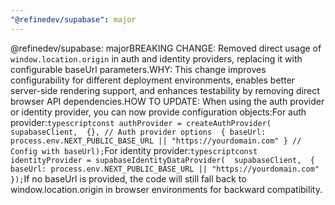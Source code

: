 ```yaml
---
"@refinedev/supabase": major
---
```


@refinedev/supabase: majorBREAKING CHANGE: Removed direct usage of `window.location.origin` in auth and identity providers, replacing it with configurable baseUrl parameters.WHY: This change improves configurability for different deployment environments, enables better server-side rendering support, and enhances testability by removing direct browser API dependencies.HOW TO UPDATE: When using the auth provider or identity provider, you can now provide configuration objects:For auth provider:`typescriptconst authProvider = createAuthProvider(  supabaseClient,  {}, // Auth provider options  { baseUrl: process.env.NEXT_PUBLIC_BASE_URL || "https://yourdomain.com" } // Config with baseUrl);`For identity provider:`typescriptconst identityProvider = supabaseIdentityDataProvider(  supabaseClient,  { baseUrl: process.env.NEXT_PUBLIC_BASE_URL || "https://yourdomain.com" });`If no baseUrl is provided, the code will still fall back to window.location.origin in browser environments for backward compatibility.
